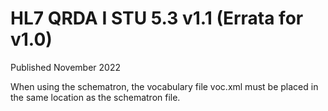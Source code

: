 # HL7 QRDA I STU 5.3 v1.1 (Errata for v1.0)

Published November 2022

When  using the schematron, the vocabulary file voc.xml must be placed in the same location as the schematron file.